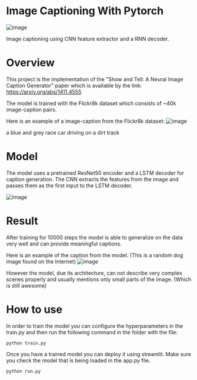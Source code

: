 # Image Captioning With Pytorch

![image](https://github.com/user-attachments/assets/c5275789-0bbe-4896-804b-26807d5e6870)

Image captioning using CNN feature extractor and a RNN decoder.

# Overview

This project is the implementation of the "Show and Tell: A Neural Image Caption Generator" paper which is available by the link:
https://arxiv.org/abs/1411.4555

The model is trained with the Flickr8k dataset which consists of ~40k image-caption pairs.

Here is an example of a image-caption from the Flickr8k dataset:
![image](https://github.com/user-attachments/assets/e0c3e1b7-5445-470d-9be0-8d940242c4e4)

a blue and grey race car driving on a dirt track

# Model

The model uses a pretrained ResNet50 encoder and a LSTM decoder for caption generation.
The CNN extracts the features from the image and passes them as the first input to the LSTM decoder.

![image](https://github.com/user-attachments/assets/f8b9e90a-d9a5-409b-a17e-f1c3e2e316b4)

# Result

After training for 10000 steps the model is able to generalize on the data very well and can provide meaningful captions.

Here is an example of the caption from the model. (This is a random dog image found on the Internet)
![image](https://github.com/user-attachments/assets/d1f2dc0b-b2c1-4cac-8a0a-1c5b8a31dd2b)

However the model, due its architecture, can not describe very complex scenes properly and usually mentions only small parts of the image. (Which is still awesome)

# How to use

In order to train the model you can configure the hyperparameters in the train.py and then run the following command in the folder with the file:

````
python train.py
````

Once you have a trained model you can deploy it using streamlit. Make sure you check the model that is being loaded in the app.py file.

````
python run.py
````


